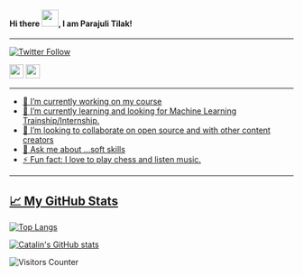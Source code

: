 #### Hi there <img src="https://raw.githubusercontent.com/MartinHeinz/MartinHeinz/master/wave.gif" width="30px">, I am Parajuli Tilak!

---
[![Twitter Follow](https://img.shields.io/twitter/follow/tilak_parajuli?label=follow%20me%20on%20twitter&style=social)](https://twitter.com/intent/follow?screen_name=tilak_parajuli)
<p>
  <a href="mailto:meetilakparajuli122@gmail.com"><img src="https://img.shields.io/badge/Email-%23E4405F.svg?&style=for-the-badge&logo=gmail&logoColor=white" height=25></a>
  <a href="https://www.linkedin.com/in/tilak-parajuli-777411179/"><img src="https://img.shields.io/badge/linkedin-%230077B5.svg?&style=for-the-badge&logo=linkedin&logoColor=white" height=25</a>
 
</p>

---

- 🔭 I’m currently working on my course
- 🌱 I’m currently learning and looking for Machine Learning Trainship/Internship. 
- 👯 I’m looking to collaborate on open source and with other content creators
- 💬 Ask me about ...soft skills
- ⚡ Fun fact: I love to play chess and listen music.

---

## &#x1f4c8; My GitHub Stats

[![Top Langs](https://github-readme-stats.vercel.app/api/top-langs/?username=parajulitilak&hide=java,html,css&theme=radical)](https://github.com/anuraghazra/github-readme-stats)

[![Catalin's GitHub stats](https://github-readme-stats.vercel.app/api?username=parajulitilak&theme=radical)](https://github.com/anuraghazra/github-readme-stats)

 <img src="https://visitor-badge.glitch.me/badge?page_id=parajulitilak.parajulitilak" alt="Visitors Counter">
